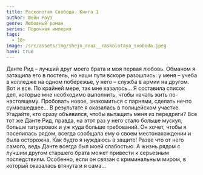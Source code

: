 ```yaml
---
title: Расколотая Свобода. Книга 1
author: Шейн Роуз
genre: Любовный роман
series: Порочная империя
tags:
  - 18+
image: /src/assets/img/shejn_rouz__raskolotaya_svoboda.jpeg
have: true
---
```

Данте Рид – лучший друг моего брата и моя первая любовь. Обманом я затащила его в постель, но наши пути вскоре разошлись: у меня – учеба в колледже на одном побережье, у него – служба в армии на другом. Вот и все. По крайней мере, так мне казалось... Я составила список дел, которые мне необходимо выполнить, чтобы начать жить по-настоящему. Пробовать новое, знакомиться с парнями, сделать нечто сумасшедшее… В результате я оказалась в полицейском участке. Угадайте, кто сразу объявился, чтобы вытащить меня из передряги? Все тот же Данте Рид, правда, на этот раз у него стало больше мускул, больше татуировок и уж куда больше требований. Он хочет, чтобы я поселилась рядом, всегда сообщала ему о своем местонахождении и была осторожна. Как будто я нуждаюсь в защите! Разве что от него самого, ведь Данте всегда был моей слабостью. А жизнь рядом с лучшим другом старшего брата может привести к серьезным последствиям. Особенно, если он связан с криминальным миром, в который оказалась втянута и я сама…
